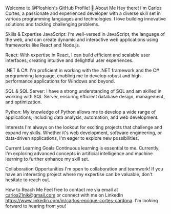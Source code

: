 Welcome to @Ploshion's GitHub Profile! 👋
About Me
Hey there! I'm Carlos Cortes, a passionate and experienced developer with a diverse skill set in various programming languages and technologies. I love building innovative solutions and tackling challenging problems.

Skills & Expertise
JavaScript: I'm well-versed in JavaScript, the language of the web, and can create dynamic and interactive web applications using frameworks like React and Node.js.

React: With expertise in React, I can build efficient and scalable user interfaces, creating intuitive and delightful user experiences.

.NET & C#: I'm proficient in working with the .NET framework and the C# programming language, enabling me to develop robust and high-performance applications for Windows and beyond.

SQL & SQL Server: I have a strong understanding of SQL and am skilled in working with SQL Server, ensuring efficient database design, management, and optimization.

Python: My knowledge of Python allows me to develop a wide range of applications, including data analysis, automation, and web development.

Interests
I'm always on the lookout for exciting projects that challenge and expand my skills. Whether it's web development, software engineering, or data-driven applications, I'm eager to explore new possibilities.

Current Learning Goals
Continuous learning is essential to me. Currently, I'm exploring advanced concepts in artificial intelligence and machine learning to further enhance my skill set.

Collaboration Opportunities
I'm open to collaboration and teamwork! If you have an interesting project where my expertise can be valuable, don't hesitate to reach out.

How to Reach Me
Feel free to contact me via email at carlos21nik@gmail.com or connect with me on LinkedIn https://www.linkedin.com/in/carlos-enrique-cortes-cardona. I'm looking forward to hearing from you!

